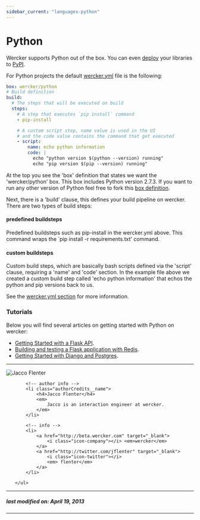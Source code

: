 ```yaml
---
sidebar_current: "languages-python"
---
```


# Python

Wercker supports Python out of the box. You can even [deploy](/articles/deployment/pypi.html) your libraries to [PyPI](http://pypi.python.org).

For Python projects the default [wercker.yml](/articles/wercker.yml)
file is the following:

``` yaml
box: wercker/python
# Build definition
build:
  # The steps that will be executed on build
  steps:
    # A step that executes `pip install` command
    - pip-install

    # A custom script step, name value is used in the UI
    # and the code value contains the command that get executed
    - script:
        name: echo python information
        code: |
          echo "python version $(python --version) running"
          echo "pip version $(pip --version) running"
```

At the top you see the 'box' definition that states we want the 'wercker/python' box. This box includes Python version 2.7.3. If you want to run any other version of Python feel free to fork this [box definition](https://github.com/wercker/box-python).

Next, there is a 'build' clause, this defines your build pipeline on wercker. There are two types of build steps:

#### predefined buildsteps
Predefined buildsteps such as pip-install in the wercker.yml above. This command wraps the `pip install -r requirements.txt' command.

#### custom buildsteps
Custom build steps, which are basically bash scripts defined via the 'script' clause, requiring a 'name' and 'code' section. In the example file above we created a custom build step called 'echo python information' that echos the python and pip versions back to us.

See the [wercker.yml section](/articles/wercker.yml) for more information.

### Tutorials

Below you will find several articles on getting started with Python on wercker:

* [Getting Started with a Flask API](/articles/languages/python/flask.html "Getting Started with a Flask API ").
* [Building and testing a Flask application with Redis](/articles/languages/python/flaskredis.html "Building and testing a Flask application with Redis ").
* [Getting Started with Django and Postgres](/articles/languages/python/django-postgres.html "Getting Started with Django and Postgres").


-------

<div class="authorCredits">
    <span class="profile-picture">
        <img src="https://secure.gravatar.com/avatar/7d9ef3d3f6911e6e4f9c51f6d99c48f8?d=identicon&s=192" alt="Jacco Flenter"/>
    </span>
    <ul class="authorCredits">

        <!-- author info -->
        <li class="authorCredits__name">
            <h4>Jacco Flenter</h4>
            <em>
                Jacco is an interaction engineer at wercker.
            </em>
        </li>

        <!-- info -->
        <li>
            <a href="http://beta.wercker.com" target="_blank">
                <i class="icon-company"></i> <em>wercker</em>
            </a>
            <a href="http://twitter.com/jflenter" target="_blank">
                <i class="icon-twitter"></i>
                <em> flenter</em>
            </a>
        </li>

    </ul>
</div>

-------
##### last modified on: April 19, 2013
-------
